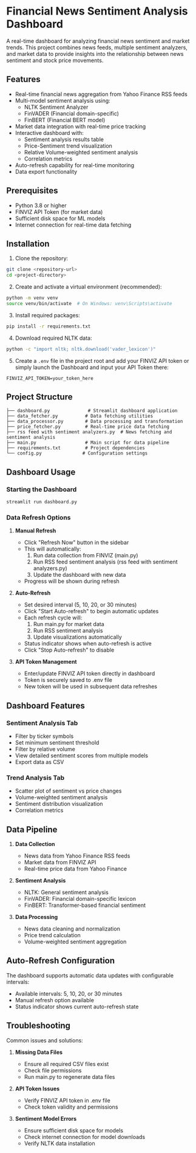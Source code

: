 # Financial News Sentiment Analysis Dashboard

A real-time dashboard for analyzing financial news sentiment and market trends. This project combines news feeds, multiple sentiment analyzers, and market data to provide insights into the relationship between news sentiment and stock price movements.

## Features

- Real-time financial news aggregation from Yahoo Finance RSS feeds
- Multi-model sentiment analysis using:
  - NLTK Sentiment Analyzer
  - FinVADER (Financial domain-specific)
  - FinBERT (Financial BERT model)
- Market data integration with real-time price tracking
- Interactive dashboard with:
  - Sentiment analysis results table
  - Price-Sentiment trend visualization
  - Relative Volume-weighted sentiment analysis
  - Correlation metrics
- Auto-refresh capability for real-time monitoring
- Data export functionality

## Prerequisites

- Python 3.8 or higher
- FINVIZ API Token (for market data)
- Sufficient disk space for ML models
- Internet connection for real-time data fetching

## Installation

1. Clone the repository:
```bash
git clone <repository-url>
cd <project-directory>
```

2. Create and activate a virtual environment (recommended):
```bash
python -m venv venv
source venv/bin/activate  # On Windows: venv\Scripts\activate
```

3. Install required packages:
```bash
pip install -r requirements.txt
```

4. Download required NLTK data:
```bash
python -c "import nltk; nltk.download('vader_lexicon')"
```

5. Create a `.env` file in the project root and add your FINVIZ API token or simply launch the Dashboard and input your API Token there:
```
FINVIZ_API_TOKEN=your_token_here
```

## Project Structure

```
├── dashboard.py              # Streamlit dashboard application
├── data_fetcher.py          # Data fetching utilities
├── data_processor.py        # Data processing and transformation
├── price_fetcher.py         # Real-time price data fetching
├── rss feed with sentiment analyzers.py  # News fetching and sentiment analysis
├── main.py                  # Main script for data pipeline
├── requirements.txt         # Project dependencies
└── config.py               # Configuration settings
```

## Dashboard Usage

### Starting the Dashboard
```bash
streamlit run dashboard.py
```

### Data Refresh Options

1. **Manual Refresh**
   - Click "Refresh Now" button in the sidebar
   - This will automatically:
     1. Run data collection from FINVIZ (main.py)
     2. Run RSS feed sentiment analysis (rss feed with sentiment analyzers.py)
     3. Update the dashboard with new data
   - Progress will be shown during refresh

2. **Auto-Refresh**
   - Set desired interval (5, 10, 20, or 30 minutes)
   - Click "Start Auto-refresh" to begin automatic updates
   - Each refresh cycle will:
     1. Run main.py for market data
     2. Run RSS sentiment analysis
     3. Update visualizations automatically
   - Status indicator shows when auto-refresh is active
   - Click "Stop Auto-refresh" to disable

3. **API Token Management**
   - Enter/update FINVIZ API token directly in dashboard
   - Token is securely saved to .env file
   - New token will be used in subsequent data refreshes

## Dashboard Features

### Sentiment Analysis Tab
- Filter by ticker symbols
- Set minimum sentiment threshold
- Filter by relative volume
- View detailed sentiment scores from multiple models
- Export data as CSV

### Trend Analysis Tab
- Scatter plot of sentiment vs price changes
- Volume-weighted sentiment analysis
- Sentiment distribution visualization
- Correlation metrics

## Data Pipeline

1. **Data Collection**
   - News data from Yahoo Finance RSS feeds
   - Market data from FINVIZ API
   - Real-time price data from Yahoo Finance

2. **Sentiment Analysis**
   - NLTK: General sentiment analysis
   - FinVADER: Financial domain-specific lexicon
   - FinBERT: Transformer-based financial sentiment

3. **Data Processing**
   - News data cleaning and normalization
   - Price trend calculation
   - Volume-weighted sentiment aggregation

## Auto-Refresh Configuration

The dashboard supports automatic data updates with configurable intervals:
- Available intervals: 5, 10, 20, or 30 minutes
- Manual refresh option available
- Status indicator shows current auto-refresh state

## Troubleshooting

Common issues and solutions:

1. **Missing Data Files**
   - Ensure all required CSV files exist
   - Check file permissions
   - Run main.py to regenerate data files

2. **API Token Issues**
   - Verify FINVIZ API token in .env file
   - Check token validity and permissions

3. **Sentiment Model Errors**
   - Ensure sufficient disk space for models
   - Check internet connection for model downloads
   - Verify NLTK data installation
